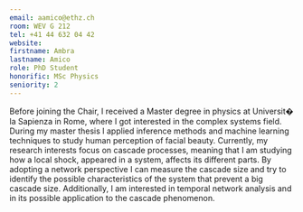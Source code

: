 ```yaml
---
email: aamico@ethz.ch
room: WEV G 212
tel: +41 44 632 04 42
website:
firstname: Ambra
lastname: Amico
role: PhD Student
honorific: MSc Physics
seniority: 2
---
```


Before joining the Chair, I received a Master degree in physics at Universit� la Sapienza in Rome, where I got interested in the complex systems field. During my master thesis I applied inference methods and machine learning techniques to study human perception of facial beauty.
Currently, my research interests focus on cascade processes, meaning that I am studying how a local shock, appeared in a system, affects its different parts. By adopting a network perspective I can measure the cascade size and try to identify the possible characteristics of the system that prevent a big cascade size. Additionally, I am interested in temporal network analysis and in its possible application to the cascade phenomenon.
